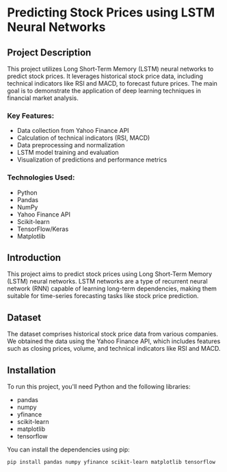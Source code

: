# Predicting Stock Prices using LSTM Neural Networks

## Project Description
This project utilizes Long Short-Term Memory (LSTM) neural networks to predict stock prices. It leverages historical stock price data, including technical indicators like RSI and MACD, to forecast future prices. The main goal is to demonstrate the application of deep learning techniques in financial market analysis.

### Key Features:
- Data collection from Yahoo Finance API
- Calculation of technical indicators (RSI, MACD)
- Data preprocessing and normalization
- LSTM model training and evaluation
- Visualization of predictions and performance metrics

### Technologies Used:
- Python
- Pandas
- NumPy
- Yahoo Finance API
- Scikit-learn
- TensorFlow/Keras
- Matplotlib

## Introduction
This project aims to predict stock prices using Long Short-Term Memory (LSTM) neural networks. LSTM networks are a type of recurrent neural network (RNN) capable of learning long-term dependencies, making them suitable for time-series forecasting tasks like stock price prediction.

## Dataset
The dataset comprises historical stock price data from various companies. We obtained the data using the Yahoo Finance API, which includes features such as closing prices, volume, and technical indicators like RSI and MACD.

## Installation
To run this project, you'll need Python and the following libraries:
- pandas
- numpy
- yfinance
- scikit-learn
- matplotlib
- tensorflow

You can install the dependencies using pip:
```bash
pip install pandas numpy yfinance scikit-learn matplotlib tensorflow
